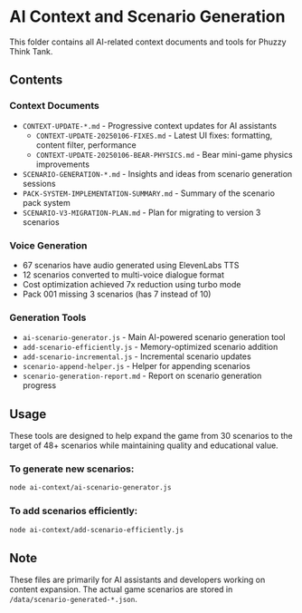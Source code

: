 # AI Context and Scenario Generation

This folder contains all AI-related context documents and tools for Phuzzy Think Tank.

## Contents

### Context Documents
- `CONTEXT-UPDATE-*.md` - Progressive context updates for AI assistants
  - `CONTEXT-UPDATE-20250106-FIXES.md` - Latest UI fixes: formatting, content filter, performance
  - `CONTEXT-UPDATE-20250106-BEAR-PHYSICS.md` - Bear mini-game physics improvements
- `SCENARIO-GENERATION-*.md` - Insights and ideas from scenario generation sessions
- `PACK-SYSTEM-IMPLEMENTATION-SUMMARY.md` - Summary of the scenario pack system
- `SCENARIO-V3-MIGRATION-PLAN.md` - Plan for migrating to version 3 scenarios

### Voice Generation
- 67 scenarios have audio generated using ElevenLabs TTS
- 12 scenarios converted to multi-voice dialogue format
- Cost optimization achieved 7x reduction using turbo mode
- Pack 001 missing 3 scenarios (has 7 instead of 10)

### Generation Tools
- `ai-scenario-generator.js` - Main AI-powered scenario generation tool
- `add-scenario-efficiently.js` - Memory-optimized scenario addition
- `add-scenario-incremental.js` - Incremental scenario updates
- `scenario-append-helper.js` - Helper for appending scenarios
- `scenario-generation-report.md` - Report on scenario generation progress

## Usage

These tools are designed to help expand the game from 30 scenarios to the target of 48+ scenarios while maintaining quality and educational value.

### To generate new scenarios:
```bash
node ai-context/ai-scenario-generator.js
```

### To add scenarios efficiently:
```bash
node ai-context/add-scenario-efficiently.js
```

## Note
These files are primarily for AI assistants and developers working on content expansion. The actual game scenarios are stored in `/data/scenario-generated-*.json`.